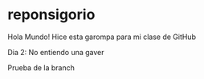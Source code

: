 # reponsigorio
Hola Mundo!
Hice esta garompa para mi clase de GitHub

Dia 2: No entiendo una gaver

Prueba de la branch
